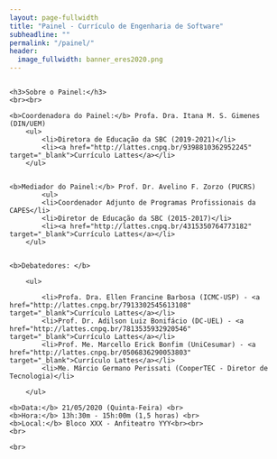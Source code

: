 ```yaml
---
layout: page-fullwidth
title: "Painel - Currículo de Engenharia de Software"
subheadline: ""
permalink: "/painel/"
header:
  image_fullwidth: banner_eres2020.png
---
```


<div class="medium-16 columns">

    <h3>Sobre o Painel:</h3>
    <br><br>

    <b>Coordenadora do Painel:</b> Profa. Dra. Itana M. S. Gimenes (DIN/UEM)
    	<ul>
    		<li>Diretora de Educação da SBC (2019-2021)</li>
    		<li><a href="http://lattes.cnpq.br/9398810362952245" target="_blank">Currículo Lattes</a></li>
    	</ul>


    <b>Mediador do Painel:</b> Prof. Dr. Avelino F. Zorzo (PUCRS)
    		<ul>
    		<li>Coordenador Adjunto de Programas Profissionais da CAPES</li>
    		<li>Diretor de Educação da SBC (2015-2017)</li>
    		<li><a href="http://lattes.cnpq.br/4315350764773182" target="_blank">Currículo Lattes</a></li>
    	</ul>


    <b>Debatedores: </b>

    	<ul>

    		<li>Profa. Dra. Ellen Francine Barbosa (ICMC-USP) - <a href="http://lattes.cnpq.br/7913302545613108" target="_blank">Currículo Lattes</a></li>
    		<li>Prof. Dr. Adilson Luiz Bonifácio (DC-UEL) - <a href="http://lattes.cnpq.br/7813535932920546" target="_blank">Currículo Lattes</a></li>
    		<li>Prof. Me. Marcello Erick Bonfim (UniCesumar) - <a href="http://lattes.cnpq.br/0506836290053803" target="_blank">Currículo Lattes</a></li>
    		<li>Me. Márcio Germano Perissati (CooperTEC - Diretor de Tecnologia)</li>

    	</ul>

    <b>Data:</b> 21/05/2020 (Quinta-Feira) <br>
    <b>Hora:</b> 13h:30m - 15h:00m (1,5 horas) <br>
    <b>Local:</b> Bloco XXX - Anfiteatro YYY<br><br>
    <br>

    <br>

</div><!-- /.medium-4.columns -->

<div class="row t30">	
	<img src="{{ site.urlimg }}painel.jpg" alt="" align="center">
</div><!-- /.row -->

<div class="row t30">	
	<img src="{{ site.urlimg }}promocao_apoio_logos.png" alt="" align="center">
</div><!-- /.row -->
